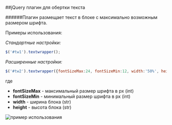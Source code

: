 ##jQuery плагин для обертки текста

######Плагин размещает текст в блоке с максимально возможным размером шрифта.

Примеры использования:

*Стандартные настройки:*

```javascript
$('#tw1').textwrapper();
```

*Расширенные настройки:*

```javascript
$('#tw2').textwrapper({fontSizeMax:24, fontSizeMin:12, width:'50%', height:'200px'});
```

где
  * **fontSizeMax** - максимальный размер шрифта в px (int)
  * **fontSizeMin** - минимальный размер шрифта в px (int)
  * **width** - ширина блока (str)
  * **height** - высота блока (str)

![пример использования](http://s7.postimage.org/fnyjlq9gr/image.png "пример использования")
